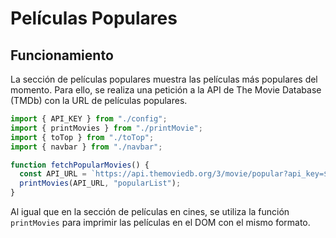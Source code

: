 # Películas Populares

## Funcionamiento

La sección de películas populares muestra las películas más populares del momento. Para ello, se realiza una petición a la API de The Movie Database (TMDb) con la URL de películas populares.

```javascript title="index.js"
import { API_KEY } from "./config";
import { printMovies } from "./printMovie";
import { toTop } from "./toTop";
import { navbar } from "./navbar";

function fetchPopularMovies() {
  const API_URL = `https://api.themoviedb.org/3/movie/popular?api_key=${API_KEY}&language=es-ES`;
  printMovies(API_URL, "popularList");
} 
```

Al igual que en la sección de películas en cines, se utiliza la función `printMovies` para imprimir las películas en el DOM con el mismo formato.
